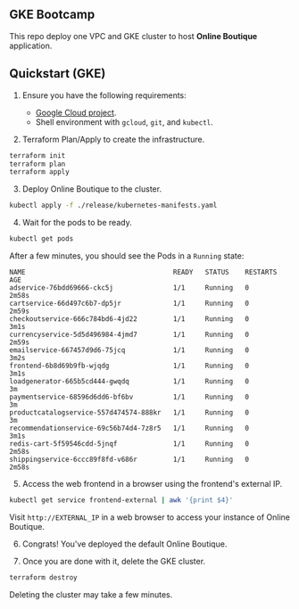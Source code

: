 ## GKE Bootcamp

This repo deploy one VPC and GKE cluster to host **Online Boutique** application.

## Quickstart (GKE)

1. Ensure you have the following requirements:
   - [Google Cloud project](https://cloud.google.com/resource-manager/docs/creating-managing-projects#creating_a_project).
   - Shell environment with `gcloud`, `git`, and `kubectl`.

2. Terraform Plan/Apply to create the infrastructure.
```sh
terraform init
terraform plan
terraform apply
```

3. Deploy Online Boutique to the cluster.

```sh
kubectl apply -f ./release/kubernetes-manifests.yaml
```

4. Wait for the pods to be ready.

```sh
kubectl get pods
```

After a few minutes, you should see the Pods in a `Running` state:

```
NAME                                     READY   STATUS    RESTARTS   AGE
adservice-76bdd69666-ckc5j               1/1     Running   0          2m58s
cartservice-66d497c6b7-dp5jr             1/1     Running   0          2m59s
checkoutservice-666c784bd6-4jd22         1/1     Running   0          3m1s
currencyservice-5d5d496984-4jmd7         1/1     Running   0          2m59s
emailservice-667457d9d6-75jcq            1/1     Running   0          3m2s
frontend-6b8d69b9fb-wjqdg                1/1     Running   0          3m1s
loadgenerator-665b5cd444-gwqdq           1/1     Running   0          3m
paymentservice-68596d6dd6-bf6bv          1/1     Running   0          3m
productcatalogservice-557d474574-888kr   1/1     Running   0          3m
recommendationservice-69c56b74d4-7z8r5   1/1     Running   0          3m1s
redis-cart-5f59546cdd-5jnqf              1/1     Running   0          2m58s
shippingservice-6ccc89f8fd-v686r         1/1     Running   0          2m58s
```

5. Access the web frontend in a browser using the frontend's external IP.

```sh
kubectl get service frontend-external | awk '{print $4}'
```

Visit `http://EXTERNAL_IP` in a web browser to access your instance of Online Boutique.

6. Congrats! You've deployed the default Online Boutique. 

7. Once you are done with it, delete the GKE cluster.

```sh
terraform destroy
```

Deleting the cluster may take a few minutes.